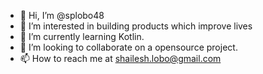 - 👋 Hi, I’m @splobo48
- 👀 I’m interested in building products which improve lives 
- 🌱 I’m currently learning Kotlin.
- 💞️ I’m looking to collaborate on a opensource project. 
- 📫 How to reach me at shailesh.lobo@gmail.com

<!---
splobo48/splobo48 is a ✨ special ✨ repository because its `README.md` (this file) appears on your GitHub profile.
You can click the Preview link to take a look at your changes.
--->
